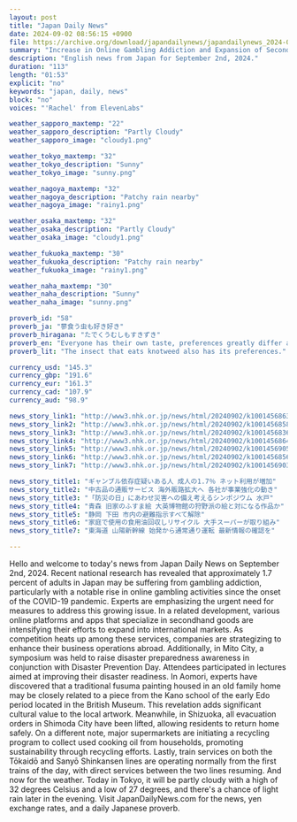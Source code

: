 ```yaml
---
layout: post
title: "Japan Daily News"
date: 2024-09-02 08:56:15 +0900
file: https://archive.org/download/japandailynews/japandailynews_2024-09-02.mp3
summary: "Increase in Online Gambling Addiction and Expansion of Secondhand Goods Services Overseas, & more…"
description: "English news from Japan for September 2nd, 2024."
duration: "113"
length: "01:53"
explicit: "no"
keywords: "japan, daily, news"
block: "no"
voices: "'Rachel' from ElevenLabs"

weather_sapporo_maxtemp: "22"
weather_sapporo_description: "Partly Cloudy"
weather_sapporo_image: "cloudy1.png"

weather_tokyo_maxtemp: "32"
weather_tokyo_description: "Sunny"
weather_tokyo_image: "sunny.png"

weather_nagoya_maxtemp: "32"
weather_nagoya_description: "Patchy rain nearby"
weather_nagoya_image: "rainy1.png"

weather_osaka_maxtemp: "32"
weather_osaka_description: "Partly Cloudy"
weather_osaka_image: "cloudy1.png"

weather_fukuoka_maxtemp: "30"
weather_fukuoka_description: "Patchy rain nearby"
weather_fukuoka_image: "rainy1.png"

weather_naha_maxtemp: "30"
weather_naha_description: "Sunny"
weather_naha_image: "sunny.png"

proverb_id: "58"
proverb_ja: "蓼食う虫も好き好き"
proverb_hiragana: "たでくうむしもすきずき"
proverb_en: "Everyone has their own taste, preferences greatly differ among people."
proverb_lit: "The insect that eats knotweed also has its preferences."

currency_usd: "145.3"
currency_gbp: "191.6"
currency_eur: "161.3"
currency_cad: "107.9"
currency_aud: "98.9"

news_story_link1: "http://www3.nhk.or.jp/news/html/20240902/k10014568631000.html"
news_story_link2: "http://www3.nhk.or.jp/news/html/20240902/k10014568581000.html"
news_story_link3: "http://www3.nhk.or.jp/news/html/20240902/k10014568361000.html"
news_story_link4: "http://www3.nhk.or.jp/news/html/20240902/k10014568641000.html"
news_story_link5: "http://www3.nhk.or.jp/news/html/20240902/k10014569051000.html"
news_story_link6: "http://www3.nhk.or.jp/news/html/20240902/k10014568561000.html"
news_story_link7: "http://www3.nhk.or.jp/news/html/20240902/k10014569031000.html"

news_story_title1: "ギャンブル依存症疑いある人 成人の1.7％ ネット利用が増加"
news_story_title2: "中古品の通販サービス 海外販路拡大へ 各社が事業強化の動き"
news_story_title3: "「防災の日」にあわせ災害への備え考えるシンポジウム 水戸"
news_story_title4: "青森 旧家のふすま絵 大英博物館の狩野派の絵と対になる作品か"
news_story_title5: "静岡 下田 市内の避難指示すべて解除"
news_story_title6: "家庭で使用の食用油回収しリサイクル 大手スーパーが取り組み"
news_story_title7: "東海道 山陽新幹線 始発から通常通り運転 最新情報の確認を"

---
```


Hello and welcome to today's news from Japan Daily News on September 2nd, 2024. Recent national research has revealed that approximately 1.7 percent of adults in Japan may be suffering from gambling addiction, particularly with a notable rise in online gambling activities since the onset of the COVID-19 pandemic. Experts are emphasizing the urgent need for measures to address this growing issue. In a related development, various online platforms and apps that specialize in secondhand goods are intensifying their efforts to expand into international markets. As competition heats up among these services, companies are strategizing to enhance their business operations abroad. Additionally, in Mito City, a symposium was held to raise disaster preparedness awareness in conjunction with Disaster Prevention Day. Attendees participated in lectures aimed at improving their disaster readiness. In Aomori, experts have discovered that a traditional fusuma painting housed in an old family home may be closely related to a piece from the Kano school of the early Edo period located in the British Museum. This revelation adds significant cultural value to the local artwork. Meanwhile, in Shizuoka, all evacuation orders in Shimoda City have been lifted, allowing residents to return home safely. On a different note, major supermarkets are initiating a recycling program to collect used cooking oil from households, promoting sustainability through recycling efforts. Lastly, train services on both the Tōkaidō and Sanyō Shinkansen lines are operating normally from the first trains of the day, with direct services between the two lines resuming. And now for the weather. Today in Tokyo, it will be partly cloudy with a high of 32 degrees Celsius and a low of 27 degrees, and there's a chance of light rain later in the evening.  Visit JapanDailyNews.com for the news, yen exchange rates, and a daily Japanese proverb.
